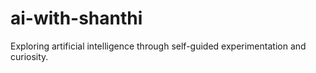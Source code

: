 # ai-with-shanthi
Exploring artificial intelligence through self-guided experimentation and curiosity.
